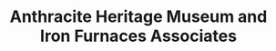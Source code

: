 ---
layout: repo
title: "Anthracite Heritage Museum and Iron Furnaces Associates"
id: 15201
permalink: repos/15201/
---